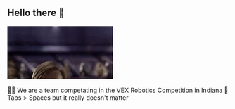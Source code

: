 ## Hello there 👋

![hello there](./helloThere.gif)

🙋‍♀️ We are a team competating in the VEX Robotics Competition in Indiana
🍿 Tabs > Spaces but it really doesn't matter
